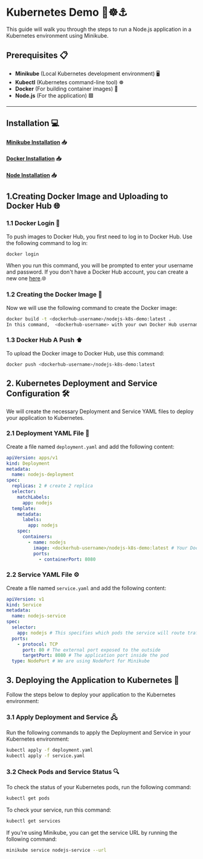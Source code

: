 # Kubernetes Demo 🐳☸⚓

This guide will walk you through the steps to run a Node.js application in a Kubernetes environment using Minikube.

## Prerequisites 📋

- **Minikube** (Local Kubernetes development environment) 🖥️
- **Kubectl** (Kubernetes command-line tool) ☸
- **Docker** (For building container images) 🐳
- **Node.js** (For the application) 🟩

---

## Installation 💻

#### [Minikube Installation](tutorials/InstallMinikube.md) 📥
#### [Docker Installation](tutorials/InstallDocker.md) 📥
#### [Node Installation](tutorials/InstallNode.md) 📥

## 1.Creating Docker Image and Uploading to Docker Hub 🌐


### 1.1 Docker Login 🔑

To push images to Docker Hub, you first need to log in to Docker Hub. Use the following command to log in:

```bash
docker login
```
When you run this command, you will be prompted to enter your username and password. If you don't have a Docker Hub account, you can create a new one [here](https://hub.docker.com).🌐

### 1.2 Creating the Docker Image 🐳
Now we will use the following command to create the Docker image:

```bash
docker build -t <dockerhub-username>/nodejs-k8s-demo:latest .
In this command,  <dockerhub-username> with your own Docker Hub username.
```
### 1.3 Docker Hub A Push ⬆️

To upload the Docker image to Docker Hub, use this command:

```bash
docker push <dockerhub-username>/nodejs-k8s-demo:latest
```
## 2. Kubernetes Deployment and Service Configuration 🛠️

We will create the necessary Deployment and Service YAML files to deploy your application to Kubernetes.

### 2.1 Deployment YAML File 📄

Create a file named `deployment.yaml` and add the following content:

```yaml
apiVersion: apps/v1
kind: Deployment
metadata:
  name: nodejs-deployment
spec:
  replicas: 2 # create 2 replica
  selector:
    matchLabels:
      app: nodejs
  template:
    metadata:
      labels:
        app: nodejs
    spec:
      containers:
        - name: nodejs
          image: <dockerhub-username>/nodejs-k8s-demo:latest # Your Docker Hub image
          ports:
            - containerPort: 8080
```

### 2.2 Service YAML File ⚙️
Create a file named `service.yaml` and add the following content:

```yaml
apiVersion: v1
kind: Service
metadata:
  name: nodejs-service
spec:
  selector:
    app: nodejs # This specifies which pods the service will route traffic to
  ports:
    - protocol: TCP
      port: 80 # The external port exposed to the outside
      targetPort: 8080 # The application port inside the pod
  type: NodePort # We are using NodePort for Minikube
```

## 3. Deploying the Application to Kubernetes 🚀

Follow the steps below to deploy your application to the Kubernetes environment:

### 3.1 Apply Deployment and Service 🖧

Run the following commands to apply the Deployment and Service in your Kubernetes environment:

```bash
kubectl apply -f deployment.yaml
kubectl apply -f service.yaml
```
### 3.2 Check Pods and Service Status 🔍

To check the status of your Kubernetes pods, run the following command:

```bash
kubectl get pods
```
To check your service, run this command:
```bash
kubectl get services
```
If you're using Minikube, you can get the service URL by running the following command:
```bash
minikube service nodejs-service --url
```

